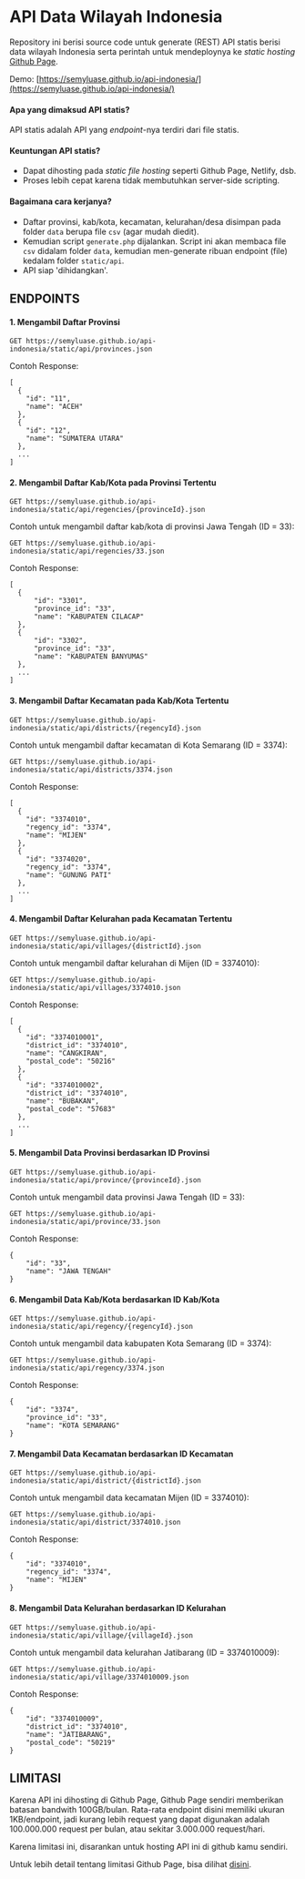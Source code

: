 # API Data Wilayah Indonesia

Repository ini berisi source code untuk generate (REST) API statis berisi data wilayah Indonesia
serta perintah untuk mendeploynya ke _static hosting_ [Github Page](https://pages.github.com/).

Demo: [https://semyluase.github.io/api-indonesia/](https://semyluase.github.io/api-indonesia/)

#### Apa yang dimaksud API statis?

API statis adalah API yang _endpoint_-nya terdiri dari file statis.

#### Keuntungan API statis?

- Dapat dihosting pada _static file hosting_ seperti Github Page, Netlify, dsb.
- Proses lebih cepat karena tidak membutuhkan server-side scripting.

#### Bagaimana cara kerjanya?

- Daftar provinsi, kab/kota, kecamatan, kelurahan/desa disimpan pada folder `data` berupa file `csv` (agar mudah diedit).
- Kemudian script `generate.php` dijalankan. Script ini akan membaca file `csv` didalam folder `data`, kemudian men-generate ribuan endpoint (file) kedalam folder `static/api`.
- API siap 'dihidangkan'.

## ENDPOINTS

#### 1. Mengambil Daftar Provinsi

```
GET https://semyluase.github.io/api-indonesia/static/api/provinces.json
```

Contoh Response:

```
[
  {
    "id": "11",
    "name": "ACEH"
  },
  {
    "id": "12",
    "name": "SUMATERA UTARA"
  },
  ...
]
```

#### 2. Mengambil Daftar Kab/Kota pada Provinsi Tertentu

```
GET https://semyluase.github.io/api-indonesia/static/api/regencies/{provinceId}.json
```

Contoh untuk mengambil daftar kab/kota di provinsi Jawa Tengah (ID = 33):

```
GET https://semyluase.github.io/api-indonesia/static/api/regencies/33.json
```

Contoh Response:

```
[
  {
      "id": "3301",
      "province_id": "33",
      "name": "KABUPATEN CILACAP"
  },
  {
      "id": "3302",
      "province_id": "33",
      "name": "KABUPATEN BANYUMAS"
  },
  ...
]
```

#### 3. Mengambil Daftar Kecamatan pada Kab/Kota Tertentu

```
GET https://semyluase.github.io/api-indonesia/static/api/districts/{regencyId}.json
```

Contoh untuk mengambil daftar kecamatan di Kota Semarang (ID = 3374):

```
GET https://semyluase.github.io/api-indonesia/static/api/districts/3374.json
```

Contoh Response:

```
[
  {
    "id": "3374010",
    "regency_id": "3374",
    "name": "MIJEN"
  },
  {
    "id": "3374020",
    "regency_id": "3374",
    "name": "GUNUNG PATI"
  },
  ...
]
```

#### 4. Mengambil Daftar Kelurahan pada Kecamatan Tertentu

```
GET https://semyluase.github.io/api-indonesia/static/api/villages/{districtId}.json
```

Contoh untuk mengambil daftar kelurahan di Mijen (ID = 3374010):

```
GET https://semyluase.github.io/api-indonesia/static/api/villages/3374010.json
```

Contoh Response:

```
[
  {
    "id": "3374010001",
    "district_id": "3374010",
    "name": "CANGKIRAN",
    "postal_code": "50216"
  },
  {
    "id": "3374010002",
    "district_id": "3374010",
    "name": "BUBAKAN",
    "postal_code": "57683"
  },
  ...
]
```

#### 5. Mengambil Data Provinsi berdasarkan ID Provinsi

```
GET https://semyluase.github.io/api-indonesia/static/api/province/{provinceId}.json
```

Contoh untuk mengambil data provinsi Jawa Tengah (ID = 33):

```
GET https://semyluase.github.io/api-indonesia/static/api/province/33.json
```

Contoh Response:

```
{
    "id": "33",
    "name": "JAWA TENGAH"
}
```

#### 6. Mengambil Data Kab/Kota berdasarkan ID Kab/Kota

```
GET https://semyluase.github.io/api-indonesia/static/api/regency/{regencyId}.json
```

Contoh untuk mengambil data kabupaten Kota Semarang (ID = 3374):

```
GET https://semyluase.github.io/api-indonesia/static/api/regency/3374.json
```

Contoh Response:

```
{
    "id": "3374",
    "province_id": "33",
    "name": "KOTA SEMARANG"
}
```

#### 7. Mengambil Data Kecamatan berdasarkan ID Kecamatan

```
GET https://semyluase.github.io/api-indonesia/static/api/district/{districtId}.json
```

Contoh untuk mengambil data kecamatan Mijen (ID = 3374010):

```
GET https://semyluase.github.io/api-indonesia/static/api/district/3374010.json
```

Contoh Response:

```
{
    "id": "3374010",
    "regency_id": "3374",
    "name": "MIJEN"
}
```

#### 8. Mengambil Data Kelurahan berdasarkan ID Kelurahan

```
GET https://semyluase.github.io/api-indonesia/static/api/village/{villageId}.json
```

Contoh untuk mengambil data kelurahan Jatibarang (ID = 3374010009):

```
GET https://semyluase.github.io/api-indonesia/static/api/village/3374010009.json
```

Contoh Response:

```
{
    "id": "3374010009",
    "district_id": "3374010",
    "name": "JATIBARANG",
    "postal_code": "50219"
}
```

## LIMITASI

Karena API ini dihosting di Github Page, Github Page sendiri memberikan batasan bandwith 100GB/bulan. Rata-rata endpoint disini memiliki ukuran 1KB/endpoint, jadi kurang lebih request yang dapat digunakan adalah 100.000.000 request per bulan, atau sekitar 3.000.000 request/hari.

Karena limitasi ini, disarankan untuk hosting API ini di github kamu sendiri.

Untuk lebih detail tentang limitasi Github Page, bisa dilihat [disini](https://help.github.com/en/articles/about-github-pages#usage-limits).
